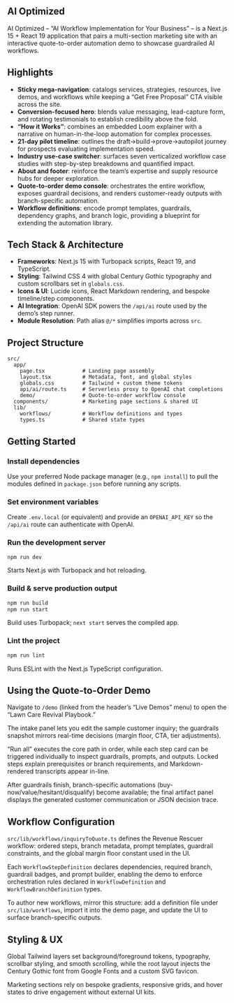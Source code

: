 ## AI Optimized

AI Optimized – “AI Workflow Implementation for Your Business” – is a Next.js 15 + React 19 application that pairs a multi-section marketing site with an interactive quote-to-order automation demo to showcase guardrailed AI workflows.

## Highlights

- **Sticky mega-navigation**: catalogs services, strategies, resources, live demos, and workflows while keeping a “Get Free Proposal” CTA visible across the site.
- **Conversion-focused hero**: blends value messaging, lead-capture form, and rotating testimonials to establish credibility above the fold.
- **“How it Works”**: combines an embedded Loom explainer with a narrative on human-in-the-loop automation for complex processes.
- **21-day pilot timeline**: outlines the draft→build→prove→autopilot journey for prospects evaluating implementation speed.
- **Industry use-case switcher**: surfaces seven verticalized workflow case studies with step-by-step breakdowns and quantified impact.
- **About and footer**: reinforce the team’s expertise and supply resource hubs for deeper exploration.
- **Quote-to-order demo console**: orchestrates the entire workflow, exposes guardrail decisions, and renders customer-ready outputs with branch-specific automation.
- **Workflow definitions**: encode prompt templates, guardrails, dependency graphs, and branch logic, providing a blueprint for extending the automation library.

## Tech Stack & Architecture

- **Frameworks**: Next.js 15 with Turbopack scripts, React 19, and TypeScript.
- **Styling**: Tailwind CSS 4 with global Century Gothic typography and custom scrollbars set in `globals.css`.
- **Icons & UI**: Lucide icons, React Markdown rendering, and bespoke timeline/step components.
- **AI Integration**: OpenAI SDK powers the `/api/ai` route used by the demo’s step runner.
- **Module Resolution**: Path alias `@/*` simplifies imports across `src`.

## Project Structure

```text
src/
  app/
    page.tsx            # Landing page assembly
    layout.tsx          # Metadata, font, and global styles
    globals.css         # Tailwind + custom theme tokens
    api/ai/route.ts     # Serverless proxy to OpenAI chat completions
    demo/               # Quote-to-order workflow console
  components/           # Marketing page sections & shared UI
  lib/
    workflows/          # Workflow definitions and types
    types.ts            # Shared state types
```

## Getting Started

### Install dependencies

Use your preferred Node package manager (e.g., `npm install`) to pull the modules defined in `package.json` before running any scripts.

### Set environment variables

Create `.env.local` (or equivalent) and provide an `OPENAI_API_KEY` so the `/api/ai` route can authenticate with OpenAI.

### Run the development server

```bash
npm run dev
```

Starts Next.js with Turbopack and hot reloading.

### Build & serve production output

```bash
npm run build
npm run start
```

Build uses Turbopack; `next start` serves the compiled app.

### Lint the project

```bash
npm run lint
```

Runs ESLint with the Next.js TypeScript configuration.

## Using the Quote-to-Order Demo

Navigate to `/demo` (linked from the header’s “Live Demos” menu) to open the “Lawn Care Revival Playbook.”

The intake panel lets you edit the sample customer inquiry; the guardrails snapshot mirrors real-time decisions (margin floor, CTA, tier adjustments).

“Run all” executes the core path in order, while each step card can be triggered individually to inspect guardrails, prompts, and outputs. Locked steps explain prerequisites or branch requirements, and Markdown-rendered transcripts appear in-line.

After guardrails finish, branch-specific automations (buy-now/value/hesitant/disqualify) become available; the final artifact panel displays the generated customer communication or JSON decision trace.

## Workflow Configuration

`src/lib/workflows/inquiryToQuote.ts` defines the Revenue Rescuer workflow: ordered steps, branch metadata, prompt templates, guardrail constraints, and the global margin floor constant used in the UI.

Each `WorkflowStepDefinition` declares dependencies, required branch, guardrail badges, and prompt builder, enabling the demo to enforce orchestration rules declared in `WorkflowDefinition` and `WorkflowBranchDefinition` types.

To author new workflows, mirror this structure: add a definition file under `src/lib/workflows`, import it into the demo page, and update the UI to surface branch-specific outputs.

## Styling & UX

Global Tailwind layers set background/foreground tokens, typography, scrollbar styling, and smooth scrolling, while the root layout injects the Century Gothic font from Google Fonts and a custom SVG favicon.

Marketing sections rely on bespoke gradients, responsive grids, and hover states to drive engagement without external UI kits.
